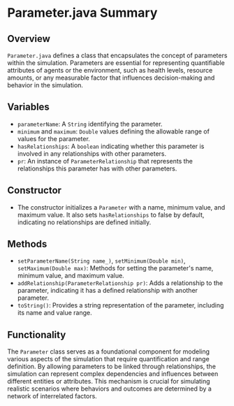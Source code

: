 # Parameter.java Summary

## Overview
`Parameter.java` defines a class that encapsulates the concept of parameters within the simulation. Parameters are essential for representing quantifiable attributes of agents or the environment, such as health levels, resource amounts, or any measurable factor that influences decision-making and behavior in the simulation.

## Variables
- `parameterName`: A `String` identifying the parameter.
- `minimum` and `maximum`: `Double` values defining the allowable range of values for the parameter.
- `hasRelationships`: A `boolean` indicating whether this parameter is involved in any relationships with other parameters.
- `pr`: An instance of `ParameterRelationship` that represents the relationships this parameter has with other parameters.

## Constructor
- The constructor initializes a `Parameter` with a name, minimum value, and maximum value. It also sets `hasRelationships` to false by default, indicating no relationships are defined initially.

## Methods
- `setParameterName(String name_)`, `setMinimum(Double min)`, `setMaximum(Double max)`: Methods for setting the parameter's name, minimum value, and maximum value.
- `addRelationship(ParameterRelationship pr)`: Adds a relationship to the parameter, indicating it has a defined relationship with another parameter.
- `toString()`: Provides a string representation of the parameter, including its name and value range.

## Functionality
The `Parameter` class serves as a foundational component for modeling various aspects of the simulation that require quantification and range definition. By allowing parameters to be linked through relationships, the simulation can represent complex dependencies and influences between different entities or attributes. This mechanism is crucial for simulating realistic scenarios where behaviors and outcomes are determined by a network of interrelated factors.


